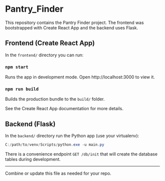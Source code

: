 # Pantry_Finder

This repository contains the Pantry Finder project. The frontend was bootstrapped with Create React App and the backend uses Flask.

## Frontend (Create React App)

In the `frontend/` directory you can run:

### `npm start`

Runs the app in development mode. Open http://localhost:3000 to view it.

### `npm run build`

Builds the production bundle to the `build/` folder.

See the Create React App documentation for more details.

## Backend (Flask)

In the `backend/` directory run the Python app (use your virtualenv):

```powershell
C:/path/to/venv/Scripts/python.exe -u main.py
```

There is a convenience endpoint `GET /db/init` that will create the database tables during development.

---

Combine or update this file as needed for your repo.
